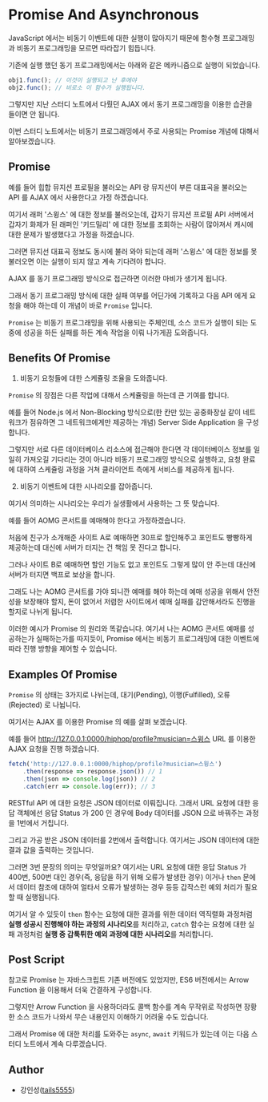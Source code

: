 # Promise And Asynchronous

JavaScript 에서는 비동기 이벤트에 대한 실행이 많아지기 때문에 함수형 프로그래밍과 비동기 프로그래밍을 모르면 따라잡기 힘듭니다.

기존에 실행 했던 동기 프로그래밍에서는 아래와 같은 메카니즘으로 실행이 되었습니다.

```javascript
obj1.func(); // 이것이 실행되고 난 후에야
obj2.func(); // 비로소 이 함수가 실행됩니다.
```

그렇지만 지난 스터디 노트에서 다뤘던 AJAX 에서 동기 프로그래밍을 이용한 습관을 들이면 안 됩니다.

이번 스터디 노트에서는 비동기 프로그래밍에서 주로 사용되는 Promise 개념에 대해서 알아보겠습니다.

## Promise

예를 들어 힙합 뮤지션 프로필을 불러오는 API 랑 뮤지션이 부른 대표곡을 불러오는 API 를 AJAX 에서 사용한다고 가정 하겠습니다.

여기서 래퍼 '스윙스' 에 대한 정보를 불러오는데, 갑자기 뮤지션 프로필 API 서버에서 갑자기 화제가 된 래퍼인 '키드밀리' 에 대한 정보를 조회하는 사람이 많아져서 캐시에 대한 문제가 발생했다고 가정을 하겠습니다. 

그러면 뮤지선 대표곡 정보도 동시에 불러 와야 되는데 래퍼 '스윙스' 에 대한 정보를 못 불러오면 이는 실행이 되지 않고 계속 기다려야 합니다. 

AJAX 를 동기 프로그래밍 방식으로 접근하면 이러한 마비가 생기게 됩니다.

그래서 동기 프로그래밍 방식에 대한 실패 여부를 어딘가에 기록하고 다음 API 에게 요청을 해야 하는데 이 개념이 바로 `Promise` 입니다.

`Promise` 는 비동기 프로그래밍을 위해 사용되는 주체인데, 소스 코드가 실행이 되는 도중에 성공을 하든 실패를 하든 계속 작업을 이뤄 나가게끔 도와줍니다.

## Benefits Of Promise

1. 비동기 요청들에 대한 스케쥴링 조율을 도와줍니다.

`Promise` 의 장점은 다른 작업에 대해서 스케쥴링을 하는데 큰 기여를 합니다. 

예를 들어 Node.js 에서 Non-Blocking 방식으로(한 칸만 있는 공중화장실 같이 네트워크가 점유하면 그 네트워크에게만 제공하는 개념) Server Side Application 을 구성합니다.

그렇지만 서로 다른 데이터베이스 리소스에 접근해야 한다면 각 데이터베이스 정보를 일일히 가져오길 기다리는 것이 아니라 비동기 프로그래밍 방식으로 실행하고, 요청 완료에 대하여 스케쥴링 과정을 거쳐 클라이언트 측에게 서비스를 제공하게 됩니다.

2. 비동기 이벤트에 대한 시나리오를 잡아줍니다.

여기서 의미하는 시나리오는 우리가 실생활에서 사용하는 그 뜻 맞습니다.

예를 들어 AOMG 콘서트를 예매해야 한다고 가정하겠습니다.

처음에 친구가 소개해준 사이트 A로 예매하면 30프로 할인해주고 포인트도 빵빵하게 제공하는데 대신에 서버가 터지는 건 책임 못 진다고 합니다.

그러나 사이트 B로 예매하면 할인 기능도 없고 포인트도 그렇게 많이 안 주는데 대신에 서버가 터지면 백프로 보상을 합니다.

그래도 나는 AOMG 콘서트를 가야 되니깐 예매를 해야 하는데 예매 성공을 위해서 안전성을 보장해야 할지, 돈이 없어서 저렴한 사이트에서 예매 실패를 감안해서라도 진행을 할지로 나뉘게 됩니다. 

이러한 예시가 Promise 의 원리와 똑같습니다. 여기서 나는 AOMG 콘서트 예매를 성공하는가 실패하는가를 따지듯이, Promise 에서는 비동기 프로그래밍에 대한 이벤트에 따라 진행 방향을 제어할 수 있습니다.

## Examples Of Promise

`Promise` 의 상태는 3가지로 나뉘는데, 대기(Pending), 이행(Fulfilled), 오류(Rejected) 로 나뉩니다.

여기서는 AJAX 를 이용한 Promise 의 예를 살펴 보겠습니다.

예를 들어 http://127.0.0.1:0000/hiphop/profile?musician=스윙스 URL 를 이용한 AJAX 요청을 진행 하겠습니다.

```javascript
fetch('http://127.0.0.1:0000/hiphop/profile?musician=스윙스')
    .then(response => response.json()) // 1
    .then(json => console.log(json)) // 2
    .catch(err => console.log(err)); // 3
```

RESTful API 에 대한 요청은 JSON 데이터로 이뤄집니다. 그래서 URL 요청에 대한 응답 객체에선 응답 Status 가 200 인 경우에 Body 데이터를 JSON 으로 바꿔주는 과정을 1번에서 거칩니다.

그리고 가공 받은 JSON 데이터를 2번에서 출력합니다. 여기서는 JSON 데이터에 대한 결과 값을 출력하는 것입니다.

그러면 3번 문장의 의미는 무엇일까요? 여기서는 URL 요청에 대한 응답 Status 가 400번, 500번 대인 경우(즉, 응답을 하기 위해 오류가 발생한 경우) 이거나 `then` 문에서 데이터 참조에 대하여 얼타서 오류가 발생하는 경우 등등 갑작스런 예외 처리가 필요할 때 실행됩니다.

여기서 알 수 있듯이 `then` 함수는 요청에 대한 결과를 위한 데이터 역직렬화 과정처럼 **실행 성공시 진행해야 하는 과정의 시나리오**를 처리하고, `catch` 함수는 요청에 대한 실패 과정처럼 **실행 중 갑툭튀한 예외 과정에 대한 시나리오**를 처리합니다.

## Post Script

참고로 Promise 는 자바스크립트 기존 버전에도 있었지만, ES6 버전에서는 Arrow Function 을 이용해서 더욱 간결하게 구성합니다.

그렇지만 Arrow Function 을 사용하더라도 콜백 함수를 계속 무작위로 작성하면 장황한 소스 코드가 나와서 무슨 내용인지 이해하기 어려울 수도 있습니다.

그래서 Promise 에 대한 처리를 도와주는 `async`, `await` 키워드가 있는데 이는 다음 스터디 노트에서 계속 다루겠습니다.

## Author

- 강인성([tails5555](https://github.com/tails5555))
